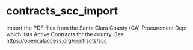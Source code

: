 # contracts_scc_import
Import the PDF files from the Santa Clara County (CA) Procurement Dept which lists Active Contracts for the county. See https://opencalaccess.org/contrscts/scc
